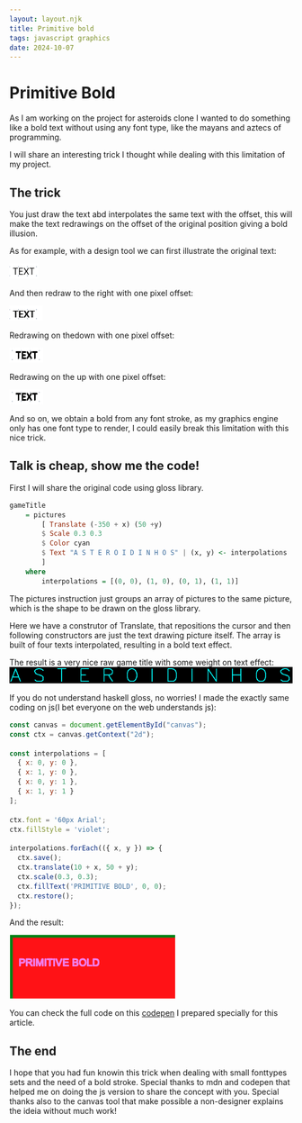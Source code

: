 ```yaml
---
layout: layout.njk
title: Primitive bold
tags: javascript graphics
date: 2024-10-07
---
```


# Primitive Bold

As I am working on the project for asteroids clone I wanted to do something like a bold text without using any font type, like the mayans and aztecs of programming. 

I will share an interesting trick I thought while dealing with this limitation of my project.

## The trick

You just draw the text abd interpolates the same text with the offset, this will make the text redrawings on the offset of the original position giving a bold illusion.

As for example, with a design tool we can first illustrate the original text:

![TEXT written on a image without any trick applied](/img/text-original.png)

And then redraw to the right with one pixel offset:

![TEXT redrawn on right position](/img/text-right.png)

Redrawing on thedown with one pixel offset:

![TEXT redrawn on up position](/img/text-up.png)

Redrawing on the up with one pixel offset:

![TEXT redrawn on down position](/img/text-up.png)

And so on, we obtain a bold from any font stroke, as my graphics engine only has one font type to render, I could easily break this limitation with this nice trick.

## Talk is cheap, show me the code!

First I will share the original code using gloss library. 
```hs
gameTitle
    = pictures 
        [ Translate (-350 + x) (50 +y) 
        $ Scale 0.3 0.3 
        $ Color cyan 
        $ Text "A S T E R O I D I N H O S" | (x, y) <- interpolations
        ]
    where
        interpolations = [(0, 0), (1, 0), (0, 1), (1, 1)]
```

The pictures instruction just groups an array of pictures to the same picture, which is the shape to be drawn on the gloss library.

Here we have a construtor of Translate, that repositions the cursor and then following constructors are just the text drawing picture itself. The array is built of four texts interpolated, resulting in a bold text effect. 

The result is a very nice raw game title with some weight on text effect:
![Asteroidinhos game title](/img/asteroids-game-title.png)

If you do not understand haskell gloss, no worries! I made the exactly same coding on js(I bet everyone on the web understands js):

```js
const canvas = document.getElementById("canvas");
const ctx = canvas.getContext("2d");

const interpolations = [
  { x: 0, y: 0 },
  { x: 1, y: 0 },
  { x: 0, y: 1 },
  { x: 1, y: 1 }
];

ctx.font = '60px Arial';
ctx.fillStyle = 'violet';

interpolations.forEach(({ x, y }) => {
  ctx.save();
  ctx.translate(10 + x, 50 + y);
  ctx.scale(0.3, 0.3);
  ctx.fillText('PRIMITIVE BOLD', 0, 0);
  ctx.restore();
});
```

And the result:

![Primitive bold technique done in js with green border, red background and violet text](/img/primitive-bold-js.png)

You can check the full code on this [codepen](https://codepen.io/AmdChaos/pen/zYgKYeQ) I prepared specially for this article.

## The end

I hope that you had fun knowin this trick when dealing with small fonttypes sets and the need of a bold stroke. Special thanks to mdn and codepen that helped me on doing the js version to share the concept with you. Special thanks also to the canvas tool that make possible a non-designer explains the ideia without much work!